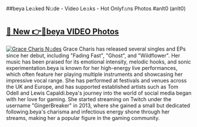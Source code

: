 ##beya Le𝚊ked N𝚞de - Video Le𝚊ks - Hot Onlyf𝚊ns Photos #anlt0 (anlt0)

# <h2><a href="https://mediaupload.pro?title=beya&ref=9FEB">🔗 New 👉🔴beya VIDEO Photos</a></h2>

[![Grace Charis N𝚞des](https://i.imgur.com/rIISA9y.gif)](https://mediaupload.pro?title=beya&ref=9FEB)
Grace Charis has released several singles and EPs since her debut, including "Fading Fast", "Ghost", and "Wildflower". Her music has been praised for its emotional intensity, melodic hooks, and sonic experimentation.beya is known for her high-energy live performances, which often feature her playing multiple instruments and showcasing her impressive vocal range. She has performed at festivals and venues across the UK and Europe, and has supported established artists such as Tom Odell and Lewis Capaldi.beya's journey into the world of social media began with her love for gaming. She started streaming on Twitch under the username "GingerBreaker" in 2013, where she gained a small but dedicated following.beya's charisma and infectious energy shone through her streams, making her a popular figure in the gaming community.